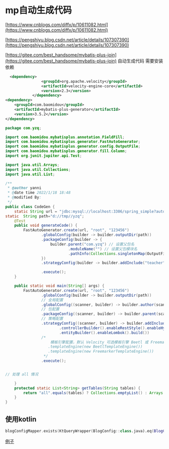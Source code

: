 # mp自动生成代码

[https://www.cnblogs.com/diffx/p/10611082.html](https://www.cnblogs.com/diffx/p/10611082.html)
​

[https://pengshiyu.blog.csdn.net/article/details/107307390](https://pengshiyu.blog.csdn.net/article/details/107307390)

[https://gitee.com/best_handsome/mybatis-plus-join](https://gitee.com/best_handsome/mybatis-plus-join)
自动生成代码
需要安装依赖

```xml  
  <dependency>
                <groupId>org.apache.velocity</groupId>
                <artifactId>velocity-engine-core</artifactId>
                <version>2.3</version>
            </dependency>
<dependency>
    <groupId>com.baomidou</groupId>
    <artifactId>mybatis-plus-generator</artifactId>
    <version>3.5.2</version>
</dependency>

```

```java
package com.yzq;

import com.baomidou.mybatisplus.annotation.FieldFill;
import com.baomidou.mybatisplus.generator.FastAutoGenerator;
import com.baomidou.mybatisplus.generator.config.OutputFile;
import com.baomidou.mybatisplus.generator.fill.Column;
import org.junit.jupiter.api.Test;

import java.util.Arrays;
import java.util.Collections;
import java.util.List;

/**
 * @author yanni
 * @date time 2022/1/18 18:48
 * @modified By:
 */
public class CodeGen {
    static String url = "jdbc:mysql://localhost:3306/spring_simple?autoReconnect=true&useUnicode=true&characterEncoding=utf8&zeroDateTimeBehavior=CONVERT_TO_NULL&useSSL=false&serverTimezone=Asia/Shanghai";
static  String path="d://tmp//yzq";
    @Test
    public void generateCode() {
        FastAutoGenerator.create(url, "root", "123456")
                .globalConfig(builder -> builder.outputDir(path))
                .packageConfig(builder -> {
                    builder.parent("com.yzq") // 设置父包名
                            .moduleName("") // 设置父包模块名
                            .pathInfo(Collections.singletonMap(OutputFile.mapperXml, path+"//mapper")); // 设置mapperXml生成路径
                })
                .strategyConfig(builder -> builder.addInclude("teacher"))

                .execute();
    }

    public static void main(String[] args) {
        FastAutoGenerator.create(url, "root", "123456")
                .globalConfig(builder -> builder.outputDir(path))
                // 全局配置
                .globalConfig((scanner, builder) -> builder.author(scanner.apply("请输入作者名称？")).fileOverride())
                // 包配置
                .packageConfig((scanner, builder) -> builder.parent(scanner.apply("请输入包名？")))
                // 策略配置
                .strategyConfig((scanner, builder) -> builder.addInclude(getTables(scanner.apply("请输入表名，多个英文逗号分隔？所有输入 all")))
                        .controllerBuilder().enableRestStyle().enableHyphenStyle()
                        .entityBuilder().enableLombok().build())
                /*
                    模板引擎配置，默认 Velocity 可选模板引擎 Beetl 或 Freemarker
                   .templateEngine(new BeetlTemplateEngine())
                   .templateEngine(new FreemarkerTemplateEngine())
                 */
                .execute();


// 处理 all 情况

    }
    protected static List<String> getTables(String tables) {
        return "all".equals(tables) ? Collections.emptyList() : Arrays.asList(tables.split(","));
    }
}

```

## 使用kotlin

```kotlin
blogConfigMapper.exists(KtQueryWrapper(BlogConfig::class.java).eq(BlogConfig::configCode,"init"))

```

[例子](https://github.com/baomidou/mybatis-plus/blob/master/mybatis-plus-extension/src/test/kotlin/com/baomidou/mybatisplus/test/kotlin/WrapperTest.kt)
